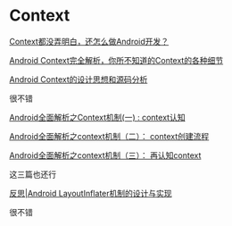 # Context

[Context都没弄明白，还怎么做Android开发？](https://www.jianshu.com/p/94e0f9ab3f1d)

[Android Context完全解析，你所不知道的Context的各种细节](https://blog.csdn.net/guolin_blog/article/details/47028975)

[Android Context的设计思想和源码分析](https://duanqz.github.io/2017-12-25-Android-Context#4-%E6%80%BB%E7%BB%93)

很不错

[Android全面解析之Context机制(一) : context认知](https://juejin.cn/post/6887499574383116302#heading-8)

[Android全面解析之context机制（二）： context创建流程](https://juejin.cn/post/6887514585629196295#heading-0)

[Android全面解析之context机制（三）： 再认知context](https://juejin.cn/post/6887520601549438990#heading-0)

这三篇也还行





[反思|Android LayoutInflater机制的设计与实现](https://juejin.cn/post/6844903919286485000#heading-5)

很不错